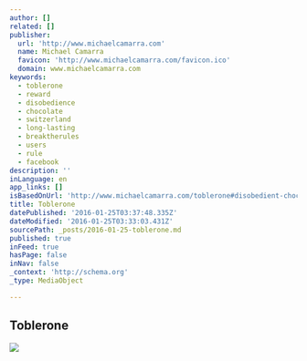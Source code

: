 ```yaml
---
author: []
related: []
publisher:
  url: 'http://www.michaelcamarra.com'
  name: Michael Camarra
  favicon: 'http://www.michaelcamarra.com/favicon.ico'
  domain: www.michaelcamarra.com
keywords:
  - toblerone
  - reward
  - disobedience
  - chocolate
  - switzerland
  - long-lasting
  - breaktherules
  - users
  - rule
  - facebook
description: ''
inLanguage: en
app_links: []
isBasedOnUrl: 'http://www.michaelcamarra.com/toblerone#disobedient-chocolate'
title: Toblerone
datePublished: '2016-01-25T03:37:48.335Z'
dateModified: '2016-01-25T03:33:03.431Z'
sourcePath: _posts/2016-01-25-toblerone.md
published: true
inFeed: true
hasPage: false
inNav: false
_context: 'http://schema.org'
_type: MediaObject

---
```

<article style=""><h1>Toblerone</h1><p></p><img src="http://static1.squarespace.com/static/54dea7d5e4b045091b12175e/54e5120fe4b0a42179a64067/54e51210e4b0c21e6b059827/1424298626851/Project_pages_vert_FB_3.jpg" /></article>